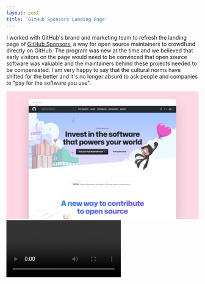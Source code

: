 ```yaml
---
layout: post
title: 'GitHub Sponsors Landing Page'
---
```

I worked with GitHub's brand and marketing team to refresh the landing page of [GitHub Sponsors](https://github.com/sponsors/), a way for open source maintainers to crowdfund directly on GitHub. The program was new at the time and we believed that early visitors on the page would need to be convinced that open source software was valuable and the maintainers behind these projects needed to be compensated. I am very happy to say that the cultural norms have shifted for the better and it's no longer absurd to ask people and companies to "pay for the software you use".

<img src="/assets/img/projects/github-sponsors-landing-page/thumbnail.jpg" alt="product photo" class="image">

<video controls>
  <source src="https://github.com/github/forgoodfirstissue/assets/66705495/73867d75-504b-43d0-9257-3f2a47923f1b" type="video/mp4">
</video>


